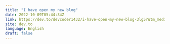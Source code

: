 ```yaml
---
title: "I have open my new blog"
date: 2022-10-09T05:44:34Z
link: https://dev.to/devcoder1432/i-have-open-my-new-blog-3lg5?utm_medium=RSS&utm_source=news.12bit.vn
site: dev.to
language: English
draft: false
---
```

